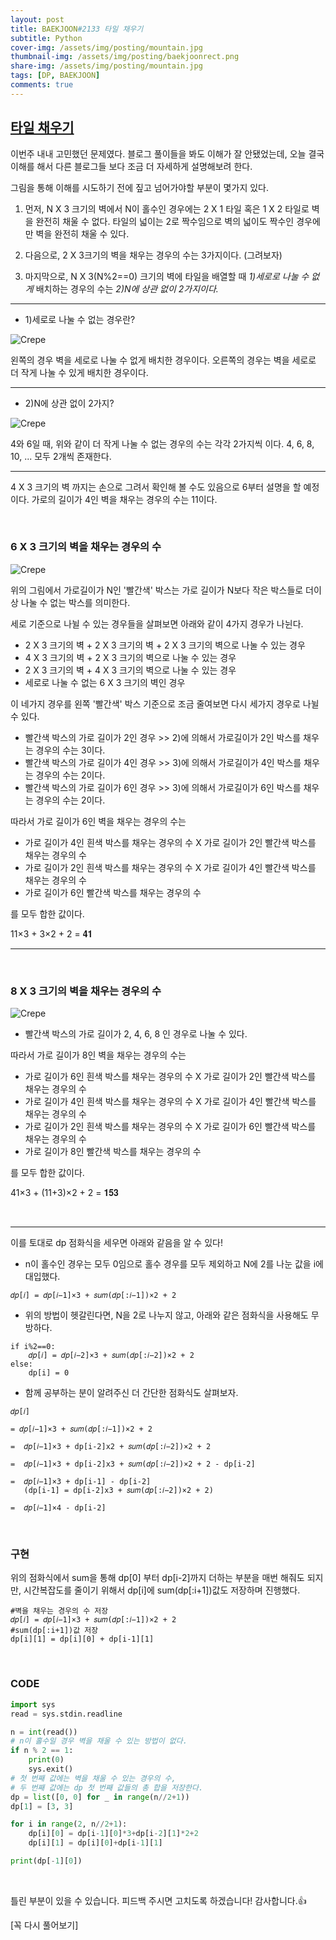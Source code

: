 ```yaml
---
layout: post
title: BAEKJOON#2133 타일 채우기
subtitle: Python
cover-img: /assets/img/posting/mountain.jpg
thumbnail-img: /assets/img/posting/baekjoonrect.png
share-img: /assets/img/posting/mountain.jpg
tags: [DP, BAEKJOON]
comments: true
---
```


## [타일 채우기](https://www.acmicpc.net/problem/2133)

이번주 내내 고민했던 문제였다.
블로그 풀이들을 봐도 이해가 잘 안됐었는데, 오늘 결국 이해를 해서 다른 블로그들 보다 조금 더 자세하게 설명해보려 한다.

그림을 통해 이해를 시도하기 전에 짚고 넘어가야할 부분이 몇가지 있다.

1.  먼저, N X 3 크기의 벽에서 N이 홀수인 경우에는 2 X 1 타일 혹은 1 X 2 타일로 벽을 완전히 채울 수 없다. 타일의 넓이는 2로 짝수임으로 벽의 넓이도 짝수인 경우에만 벽을 완전히 채울 수 있다.

2.  다음으로, 2 X 3크기의 벽을 채우는 경우의 수는 3가지이다. (그려보자)

3.  마지막으로, N X 3(N%2==0) 크기의 벽에 타일을 배열할 때 _1)세로로 나눌 수 없게_ 배치하는 경우의 수는 _2)N에 상관 없이 2가지이다._

---

- 1)세로로 나눌 수 없는 경우란?

![Crepe](https://i.imgur.com/MZRYLTZ.jpg)

왼쪽의 경우 벽을 세로로 나눌 수 없게 배치한 경우이다.
오른쪽의 경우는 벽을 세로로 더 작게 나눌 수 있게 배치한 경우이다.

---

- 2)N에 상관 없이 2가지?

![Crepe](https://i.imgur.com/NfUbQs7.jpg)

4와 6일 때, 위와 같이 더 작게 나눌 수 없는 경우의 수는 각각 2가지씩 이다. 4, 6, 8, 10, ... 모두 2개씩 존재한다.

---

4 X 3 크기의 벽 까지는 손으로 그려서 확인해 볼 수도 있음으로 6부터 설명을 할 예정이다.
가로의 길이가 4인 벽을 채우는 경우의 수는 11이다.

<br>

### 6 X 3 크기의 벽을 채우는 경우의 수

![Crepe](https://i.imgur.com/J45g87K.jpg)

위의 그림에서 가로길이가 N인 '빨간색' 박스는 가로 길이가 N보다 작은 박스들로 더이상 나눌 수 없는 박스를 의미한다.

세로 기준으로 나뉠 수 있는 경우들을 살펴보면 아래와 같이 4가지 경우가 나뉜다.

- 2 X 3 크기의 벽 + 2 X 3 크기의 벽 + 2 X 3 크기의 벽으로 나눌 수 있는 경우
- 4 X 3 크기의 벽 + 2 X 3 크기의 벽으로 나눌 수 있는 경우
- 2 X 3 크기의 벽 + 4 X 3 크기의 벽으로 나눌 수 있는 경우
- 세로로 나눌 수 없는 6 X 3 크기의 벽인 경우

이 네가지 경우를 왼쪽 '빨간색' 박스 기준으로 조금 줄여보면 다시 세가지 경우로 나뉠 수 있다.

- 빨간색 박스의 가로 길이가 2인 경우 >> 2)에 의해서 가로길이가 2인 박스를 채우는 경우의 수는 3이다.
- 빨간색 박스의 가로 길이가 4인 경우 >> 3)에 의해서 가로길이가 4인 박스를 채우는 경우의 수는 2이다.
- 빨간색 박스의 가로 길이가 6인 경우 >> 3)에 의해서 가로길이가 6인 박스를 채우는 경우의 수는 2이다.

따라서 가로 길이가 6인 벽을 채우는 경우의 수는

- 가로 길이가 4인 흰색 박스를 채우는 경우의 수 X 가로 길이가 2인 빨간색 박스를 채우는 경우의 수
- 가로 길이가 2인 흰색 박스를 채우는 경우의 수 X 가로 길이가 4인 빨간색 박스를 채우는 경우의 수
- 가로 길이가 6인 빨간색 박스를 채우는 경우의 수

를 모두 합한 값이다.

11×3 + 3×2 + 2 = 𝟒𝟏

---

<br>

### 8 X 3 크기의 벽을 채우는 경우의 수

![Crepe](https://i.imgur.com/D9l0SiK.jpg)

- 빨간색 박스의 가로 길이가 2, 4, 6, 8 인 경우로 나눌 수 있다.

따라서 가로 길이가 8인 벽을 채우는 경우의 수는

- 가로 길이가 6인 흰색 박스를 채우는 경우의 수 X 가로 길이가 2인 빨간색 박스를 채우는 경우의 수
- 가로 길이가 4인 흰색 박스를 채우는 경우의 수 X 가로 길이가 4인 빨간색 박스를 채우는 경우의 수
- 가로 길이가 2인 흰색 박스를 채우는 경우의 수 X 가로 길이가 6인 빨간색 박스를 채우는 경우의 수
- 가로 길이가 8인 빨간색 박스를 채우는 경우의 수

를 모두 합한 값이다.

41×3 + (11+3)×2 + 2 = 𝟏𝟓𝟑

<br>

---

이를 토대로 dp 점화식을 세우면 아래와 같음을 알 수 있다!

- n이 홀수인 경우는 모두 0임으로 홀수 경우를 모두 제외하고 N에 2를 나눈 값을 i에 대입했다.

```
𝑑𝑝[𝑖] = 𝑑𝑝[𝑖−1]×3 + 𝑠𝑢𝑚(𝑑𝑝[:𝑖−1])×2 + 2
```

- 위의 방법이 헷갈린다면, N을 2로 나누지 않고, 아래와 같은 점화식을 사용해도 무방하다.

```
if i%2==0:
    𝑑𝑝[𝑖] = 𝑑𝑝[𝑖−2]×3 + 𝑠𝑢𝑚(𝑑𝑝[:𝑖−2])×2 + 2
else:
    dp[i] = 0
```

- 함께 공부하는 분이 알려주신 더 간단한 점화식도 살펴보자.

```
𝑑𝑝[𝑖]

= 𝑑𝑝[𝑖−1]×3 + 𝑠𝑢𝑚(𝑑𝑝[:𝑖−1])×2 + 2

=  𝑑𝑝[𝑖−1]×3 + dp[i-2]x2 + 𝑠𝑢𝑚(𝑑𝑝[:𝑖−2])×2 + 2

=  𝑑𝑝[𝑖−1]×3 + dp[i-2]x3 + 𝑠𝑢𝑚(𝑑𝑝[:𝑖−2])×2 + 2 - dp[i-2]

=  𝑑𝑝[𝑖−1]×3 + dp[i-1] - dp[i-2]
   (dp[i-1] = dp[i-2]x3 + 𝑠𝑢𝑚(𝑑𝑝[:𝑖−2])×2 + 2)

=  𝑑𝑝[𝑖−1]×4 - dp[i-2]
```

<br>

### 구현

위의 점화식에서 sum을 통해 dp[0] 부터 dp[i-2]까지 더하는 부분을 매번 해줘도 되지만, 시간복잡도를 줄이기 위해서 dp[i]에 sum(dp[:i+1])값도 저장하며 진행했다.

```
#벽을 채우는 경우의 수 저장
𝑑𝑝[𝑖] = 𝑑𝑝[𝑖−1]×3 + 𝑠𝑢𝑚(𝑑𝑝[:𝑖−1])×2 + 2
#sum(dp[:i+1])값 저장
dp[i][1] = dp[i][0] + dp[i-1][1]
```

<br>

### CODE

```python
import sys
read = sys.stdin.readline

n = int(read())
# n이 홀수일 경우 벽을 채울 수 있는 방법이 없다.
if n % 2 == 1:
    print(0)
    sys.exit()
# 첫 번째 값에는 벽을 채울 수 있는 경우의 수,
# 두 번째 값에는 dp 첫 번째 값들의 총 합을 저장한다.
dp = list([0, 0] for _ in range(n//2+1))
dp[1] = [3, 3]

for i in range(2, n//2+1):
    dp[i][0] = dp[i-1][0]*3+dp[i-2][1]*2+2
    dp[i][1] = dp[i][0]+dp[i-1][1]

print(dp[-1][0])
```

<br>

틀린 부분이 있을 수 있습니다. 피드백 주시면 고치도록 하겠습니다!
감사합니다.👍

[꼭 다시 풀어보기]
<br>
<br>
